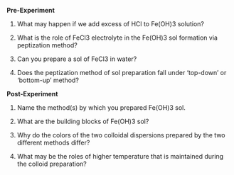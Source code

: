 **Pre-Experiment**

   1. What may happen if we add excess of HCl to Fe(OH)3 solution?

   2. What is the role of FeCl3 electrolyte in the Fe(OH)3 sol formation via peptization method?

   3. Can you prepare a sol of FeCl3 in water?

   4. Does the peptization method of sol preparation fall under ‘top-down’ or ‘bottom-up’ method?

**Post-Experiment**

   1. Name the method(s) by which you prepared Fe(OH)3 sol.

   2. What are the building blocks of Fe(OH)3 sol?

   3. Why do the colors of the two colloidal dispersions prepared by the two different methods differ?

   4. What may be the roles of higher temperature that is maintained during the colloid preparation?


